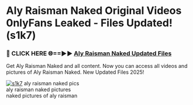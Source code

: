 # Aly Raisman Naked Original Videos 0nlyFans Leaked - Files Updated! (s1k7)

<h3>🔴 CLICK HERE 🌐==►► <a href="https://tinyurl.com/yckcrads" rel="nofollow">Aly Raisman Naked Updated Files</a></h3>

Get Aly Raisman Naked and all content. Now you can access all videos and pictures of Aly Raisman Naked. New Updated Files 2025!

[![s1k7](https://i.imgur.com/hpKpOFt.gif)](https://tinyurl.com/yckcrads)
aly raisman naked pics<br>
aly raisman naked pictures<br>
naked pictures of aly raisman